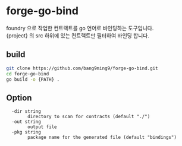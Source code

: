 # forge-go-bind

foundry 으로 작업한 컨트랙트를 go 언어로 바인딩하는 도구입니다.<br>
{project} 의 src 하위에 있는 컨트랙트만 필터하여 바인딩 합니다.<br>

## build
```bash
git clone https://github.com/bang9ming9/forge-go-bind.git
cd forge-go-bind
go build -o {PATH} .
```

## Option
```
  -dir string
        directory to scan for contracts (default "./")
  -out string
        output file
  -pkg string
        package name for the generated file (default "bindings")
```